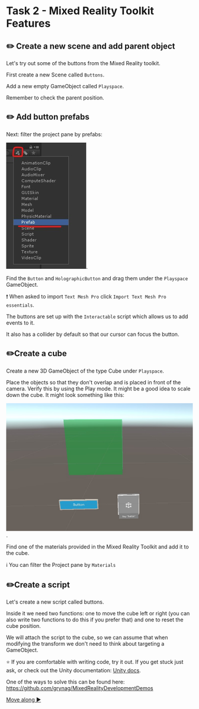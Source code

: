 # Task 2 - Mixed Reality Toolkit Features

## ✏️ Create a new scene and add parent object

Let's try out some of the buttons from the Mixed Reality toolkit.

First create a new Scene called `Buttons`.

Add a new empty GameObject called `Playspace`.

 Remember to check the parent position.

## ✏️ Add button prefabs

Next: filter the project pane by prefabs:

![Filter](Screenshots/prefabfilter.jpg).

Find the `Button` and `HolographicButton` and drag them under the `Playspace` GameObject.

❗️ When asked to import `Text Mesh Pro` click `Import Text Mesh Pro essentials`.

The buttons are set up with the `Interactable` script which allows us to add events to it.

It also has a collider by default so that our cursor can focus the button.

## ✏️Create a cube
Create a new 3D GameObject of the type Cube under `Playspace`.

Place the objects so that they don't overlap and is placed in front of the camera. Verify this by using the Play mode. It might be a good idea to scale down the cube. It might look something like this: 

![Filter](Screenshots/buttonex.jpg).

Find one of the materials provided in the Mixed Reality Toolkit and add it to the cube. 

ℹ️ You can filter the Project pane by `Materials`

## ✏️Create a script
Let's create a new script called buttons.

Inside it we need two functions: one to move the cube left or right (you can also write two functions to do this if you prefer that) and one to reset the cube position.

We will attach the script to the cube, so we can assume that when modifying the transform we don't need to think about targeting a GameObject.

⭐️ If you are comfortable with writing code, try it out. If you get stuck just ask, or check out the Unity documentation: [Unity docs](https://docs.unity3d.com/2018.3/Documentation/Manual/).

One of the ways to solve this can be found here: https://github.com/grynag/MixedRealityDevelopmentDemos

[Move along ▶](TASK2.md)️